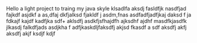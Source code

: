 Hello a light project to traing my  java skyle
klsadlfa aksdj fasldfjk
nasdfjad fajkdf asjdkf a
as,dfaj dkfjalksd fjakldf j
asdm,fnas asdfadfjadfjkaj daksd f
ja fdkajf kajdf kadfjka sdf+
aklsdfj asdkfjsfhajdfh ajksdhf ajdhf
masdfkjasdfk jlkasdj falkdfjads
asdjkha f adfjkaskdljfaksdfj akjsd fkasdf a sdf
aksdfj akfj aksdfj akjf ksdjf kdjf 
